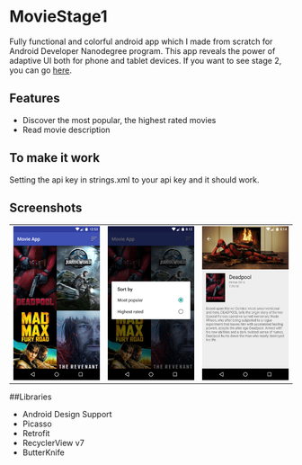 # MovieStage1
Fully functional and colorful android app which I made from scratch for Android Developer Nanodegree program. This app reveals the power of adaptive UI both for phone and tablet devices. If you want to see stage 2, you can go [here](https://github.com/kinshuk4/AndroidMovieStage2).

## Features

- Discover the most popular, the highest rated movies
- Read movie description

## To make it work

Setting the api key in strings.xml to your api key and it should work.

Screenshots
-----------
<table>
  <tr>
    <td><img src="https://raw.githubusercontent.com/kinshuk4/AndroidMovieStage1/master/screenshots/gridview.png"/></td>
    <td><img src="https://raw.githubusercontent.com/kinshuk4/AndroidMovieStage1/master/screenshots/sort.png"/></td>
    <td><img src="https://raw.githubusercontent.com/kinshuk4/AndroidMovieStage1/master/screenshots/detailed.png"/></td>    
  </tr>
</table>


##Libraries

- Android Design Support
- Picasso
- Retrofit
- RecyclerView v7
- ButterKnife